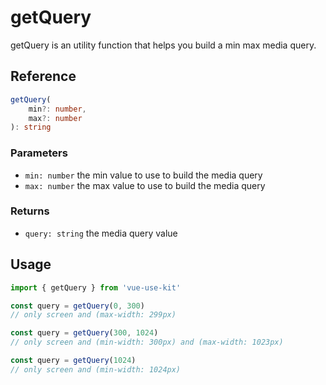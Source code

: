 # getQuery

getQuery is an utility function that helps you build a min max media query.

## Reference

```typescript
getQuery(
    min?: number, 
    max?: number
): string
```

### Parameters

- `min: number` the min value to use to build the media query
- `max: number` the max value to use to build the media query

### Returns

- `query: string` the media query value

## Usage

```typescript
import { getQuery } from 'vue-use-kit'

const query = getQuery(0, 300)
// only screen and (max-width: 299px)

const query = getQuery(300, 1024)
// only screen and (min-width: 300px) and (max-width: 1023px)

const query = getQuery(1024)
// only screen and (min-width: 1024px)
```
